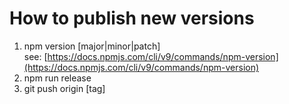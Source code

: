 # How to publish new versions

1. npm version [major|minor|patch]  
   see: [https://docs.npmjs.com/cli/v9/commands/npm-version](https://docs.npmjs.com/cli/v9/commands/npm-version)
2. npm run release
3. git push origin [tag]
